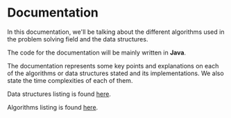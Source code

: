 # Documentation

In this documentation, we'll be talking about the different algorithms used in the problem solving field and the data structures.

The code for the documentation will be mainly written in **Java**.

The documentation represents some key points and explanations on each of the algorithms or data structures stated and its implementations. We also state the time complexities of each of them.

Data structures listing is found [here](DataStructures/DataStructures.md).

Algorithms listing is found [here](Algorithms/Algorithms.md).
